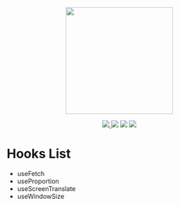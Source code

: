 <p align="center"><img height="240" src="https://user-images.githubusercontent.com/26371465/236781212-5bff5789-c19d-40e5-a575-a11e1a1e0769.png"></p>


<p align="center">
  <a href="https://www.npmjs.com/package/swr-min"><img src="https://img.shields.io/badge/npm-v8.11.0-green"> </a>
  <a href="https://www.npmjs.com/package/swr-min"><img src="https://img.shields.io/badge/react-v18.2.0-green"></a>
  <a href="https://www.npmjs.com/package/swr-min"><img src="https://img.shields.io/badge/lodash-v14.17.21-green"></a>
  <a href="https://www.npmjs.com/package/swr-min"><img src="https://img.shields.io/badge/LICENSE-MIT-blue"></a>
</p>


# Hooks List

- useFetch
- useProportion
- useScreenTranslate
- useWindowSize
